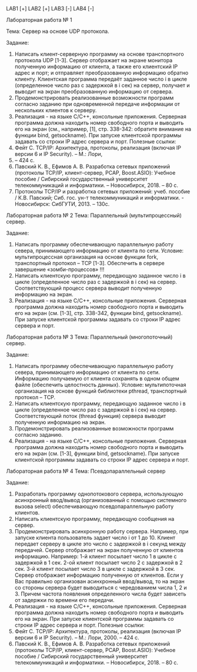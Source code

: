 LAB1 [+]
LAB2 [+]
LAB3 [-]
LAB4 [-]


Лабораторная работа № 1

Тема: Сервер на основе UDP протокола.

Задание:
1. Написать клиент-серверную программу на основе транспортного протокола UDP [1-3].
Сервер отображает на экране монитора полученную информацию от клиента, а также его
клиентский IP адрес и порт; и отправляет преобразованную информацию обратно
клиенту.
Клиентская программа передаёт заданное число i в цикле (определенное число раз с
задержкой в i сек) на сервер, получает и выводит на экран преобразованную информацию
от сервера.
2. Продемонстрировать реализованные возможности программ согласно заданию при
одновременной передаче информации от нескольких клиентов к серверу.
3. Реализация - на языке C/C++, консольные приложения.
Серверная программа должна находить номер свободного порта и выводить его на экран
(см., например, [1], стр. 338-342: обратите внимание на функции bind, getsockname). При
запуске клиентской программы задавать со строки IP адрес сервера и порт.
Полезные ссылки:
1. Фейт С. TCP/IP: Архитектура, протоколы, реализация (включая IP версии 6 и IP Security). – М.: Лори,
2000. – 424 с.
2. Павский К. В., Ефимов А. В. Разработка сетевых приложений (протоколы TCP/IP, клиент-сервер, PCAP,
Boost.ASIO): Учебное пособие / Сибирский государственный университет телекоммуникаций и
информатики. – Новосибирск, 2018. – 80 с.
3. Протоколы TCP/IP и разработка сетевых приложений: учеб. пособие / К.В. Павский; Сиб. гос. ун-т
телекоммуникаций и информатики. - Новосибирск: СибГУТИ, 2013. – 130c.


Лабораторная работа № 2
Тема: Параллельный (мультипроцессный) сервер.

Задание:
1. Написать программу обеспечивающую параллельную работу севера, принимающего
информацию от клиента по сети. Условие: мультипроцессная организация на основе
функции fork, транспортный протокол – TCP [1-3].
Обеспечить в сервере завершение «зомби-процессов» !!!
2. Написать клиентскую программу, передающую заданное число i в цикле (определенное
число раз с задержкой в i сек) на сервер. Соответствующий процесс сервера выводит
полученную информацию на экран.
3. Реализация - на языке C/C++, консольные приложения.
Серверная программа должна находить номер свободного порта и выводить его на экран (см.
[1-3], стр. 338-342, функции bind, getsockname). При запуске клиентской программы задавать
со строки IP адрес сервера и порт.


Лабораторная работа № 3
Тема: Параллельный (многопоточный) сервер.

Задание:
1. Написать программу обеспечивающую параллельную работу севера, принимающего
информацию от клиента по сети. Информацию получаемую от клиента сохранять в
одном общем файле (обеспечить целостность данных). Условие: мультипоточная
организация на основе функций библиотеки pthread, транспортный протокол – TCP.
2. Написать клиентскую программу, передающую заданное число i в цикле (определенное
число раз с задержкой в i сек) на сервер. Соответствующий поток (thread функция)
сервера выводит полученную информацию на экран.
3. Продемонстрировать реализованные возможности программ согласно заданию.
4. Реализация - на языке C/C++, консольные приложения.
Серверная программа должна находить номер свободного порта и выводить его на экран
(см. [1-3], функции bind, getsockname). При запуске клиентской программы задавать со строки
IP адрес сервера и порт.


Лабораторная работа № 4
Тема: Псевдопараллельный сервер

Задание:
1. Разработать программу однопотокового сервера, использующую асинхронный
ввод/вывод (организованный с помощью системного вызова select) обеспечивающую
псевдопараллельную работу клиентов.
2. Написать клиентскую программу, передающую сообщения на сервер.
3. Продемонстрировать асинхронную работу сервера. Например, при запуске клиента
пользователь задает число i от 1 до 10. Клиент передает серверу в цикле это число с
задержкой в i секунд между передачей. Сервер отображает на экран полученную от
клиентов информацию.
Например:
1-й клиент посылает число 1 в цикле с задержкой в 1 сек.
2-ой клиент посылает число 2 с задержкой в 2 сек.
3-й клиент посылает число 3 в цикле с задержкой в 3 сек.
Сервер отображает информацию полученную от клиентов. Если у Вас правильно
организован асинхронный ввод/вывод, то на экран со стороны сервера будет
выводиться с чередованием числа 1, 2 и 3. Причем частота появления определенного
числа будет зависеть от задержки по времени его передачи.
4. Реализация - на языке C/C++, консольные приложения.
Серверная программа должна находить номер свободного порта и выводить его на экран.
При запуске клиентской программы задавать со строки IP адрес сервера и порт.
Полезные ссылки:
1. Фейт С. TCP/IP: Архитектура, протоколы, реализация (включая IP версии 6 и IP Security). – М.: Лори, 2000. – 424 с.
2. Павский К. В., Ефимов А. В. Разработка сетевых приложений (протоколы TCP/IP, клиент-сервер, PCAP,
Boost.ASIO): Учебное пособие / Сибирский государственный университет телекоммуникаций и информатики. –
Новосибирск, 2018. – 80 с.